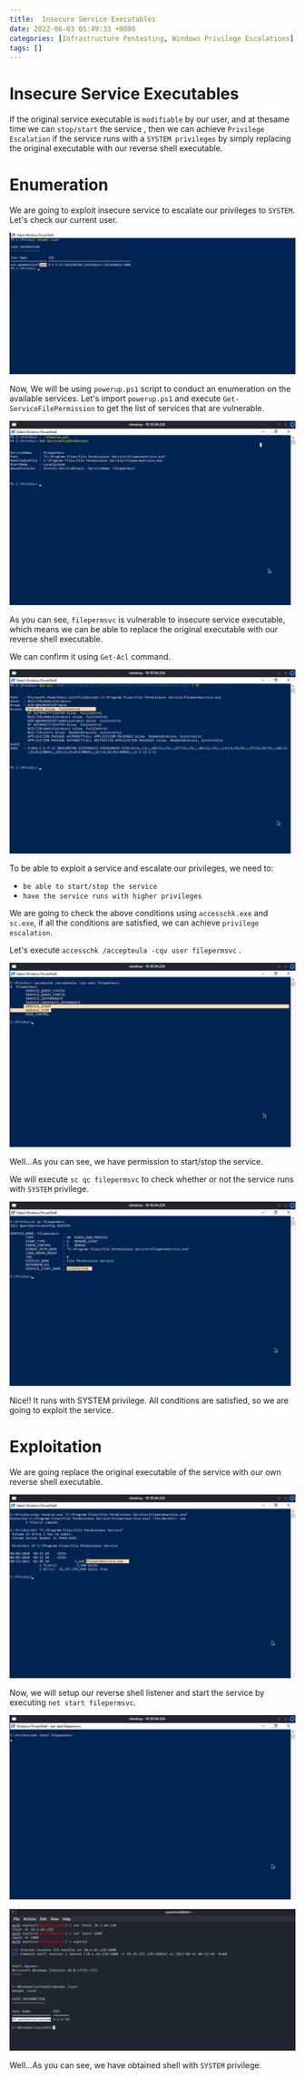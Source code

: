 ```yaml
---
title:  Insecure Service Executables
date: 2022-06-03 05:49:33 +0800
categories: [Infrastructure Pentesting, Windows Privilege Escalations]
tags: []  
---
```


# Insecure Service Executables

If the original service executable is `modifiable` by our user, and at thesame time we can `stop/start` the service , then we can achieve `Privilege Escalation` if the service runs with a `SYSTEM privileges` by simply replacing the original executable with our reverse shell executable.

# Enumeration

We are going to exploit insecure service to escalate our privileges to `SYSTEM`. Let's check our current user.

![winpriv](https://raw.githubusercontent.com/cyberkhalid/cyberkhalid.github.io/main/assets/img/ipentest/winprivsrvperm0.png)

Now, We will be using `powerup.ps1` script to conduct an enumeration on the available services. Let's import `powerup.ps1` and execute `Get-ServiceFilePermission` to get the list of services that are vulnerable.

![winpriv](https://raw.githubusercontent.com/cyberkhalid/cyberkhalid.github.io/main/assets/img/ipentest/winprivsrvfile1.png)

As you can see, `filepermsvc` is vulnerable to insecure service executable, which means we can be able to replace the original executable with our reverse shell executable.

We can confirm it using `Get-Acl` command.

![winpriv](https://raw.githubusercontent.com/cyberkhalid/cyberkhalid.github.io/main/assets/img/ipentest/winprivsrvfile6.png)

To be able to exploit a service and escalate our privileges, we need to:

- `be able to start/stop the service`
- `have the service runs with higher privileges`

We are going to check the above conditions using `accesschk.exe` and `sc.exe`, if all the conditions are satisfied, we can achieve `privilege escalation`.

Let's execute `accesschk /accepteula -cqv user filepermsvc` .

![winpriv](https://raw.githubusercontent.com/cyberkhalid/cyberkhalid.github.io/main/assets/img/ipentest/winprivsrvfile3.png)

Well...As you can see, we have permission to start/stop the service.

We will execute `sc qc filepermsvc` to check whether or not the service runs with `SYSTEM` privilege.

![winpriv](https://raw.githubusercontent.com/cyberkhalid/cyberkhalid.github.io/main/assets/img/ipentest/winprivsrvfile2.png)

Nice!! It runs with SYSTEM privilege. All conditions are satisfied, so we are going to exploit the service.

# Exploitation

We are going replace the original executable of the service with our own reverse shell executable. 

![winpriv](https://raw.githubusercontent.com/cyberkhalid/cyberkhalid.github.io/main/assets/img/ipentest/winprivsrvfile4.png)

Now, we will setup our reverse shell listener and start the service by executing `net start filepermsvc`.

![winpriv](https://raw.githubusercontent.com/cyberkhalid/cyberkhalid.github.io/main/assets/img/ipentest/winprivsrvfile5.png)

![winpriv](https://raw.githubusercontent.com/cyberkhalid/cyberkhalid.github.io/main/assets/img/ipentest/winprivsrvperm6.png)

Well...As you can see, we have obtained shell with `SYSTEM` privilege.

 
